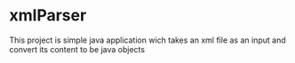 # xmlParser
This project is simple java application wich takes an xml file as an input and convert its content to be java objects
